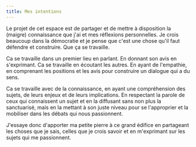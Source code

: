 ```yaml
---
title: Mes intentions
---
```


Le projet de cet espace est de partager et de mettre à disposition la (maigre) connaissance que j'ai et mes réflexions personnelles.
Je crois beaucoup dans la démocratie et je pense que c'est une chose qu'il faut défendre et construire. Que ça se travaille.

Ca se travaille dans un premier lieu en parlant. En donnant son avis en s'exprimant. Ca se travaille en écoutant les autres. En ayant de l'empathie, en comprenant les positions et les avis pour construire un dialogue qui a du sens.

Ca se travaille avec de la connaissance, en ayant une compréhension des sujets, de leurs enjeux et de leurs implications. En respectant la parole de ceux qui connaissent un sujet et en la diffusant sans non plus la sanctuarisé, mais en la mettant à son juste niveau pour se l'approprier et la mobiliser dans les débats qui nous passionnent.

J'essaye donc d'apporter ma petite pierre à ce grand édifice en partageant les choses que je sais, celles que je crois savoir et en m'exprimant sur les sujets qui me passionnent.
